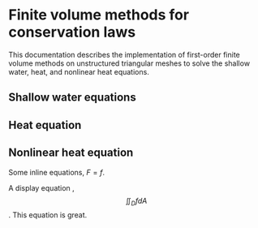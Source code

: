 # Finite volume methods for conservation laws
This documentation describes the implementation of first-order finite volume methods on unstructured triangular meshes to solve the shallow water, heat, and nonlinear heat equations.

## Shallow water equations

## Heat equation

## Nonlinear heat equation
Some inline equations, $F =  f$.

 A display equation ,$$ \iint_D fdA $$.
This equation is great.
